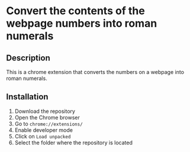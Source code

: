 # Convert the contents of the webpage numbers into roman numerals

## Description

This is a chrome extension that converts the numbers on a webpage into roman numerals.

## Installation

1. Download the repository
2. Open the Chrome browser
3. Go to `chrome://extensions/`
4. Enable developer mode
5. Click on `Load unpacked`
6. Select the folder where the repository is located